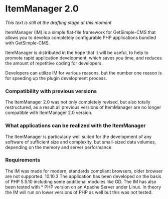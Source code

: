 
# ItemManager 2.0 # 

*This text is still at the drafting stage at this moment*

ItemManager (IM) is a simple flat-file framework for GetSimple-CMS that allows you to develop completely configurable PHP applications bundled with GetSimple-CMS.

ItemManager is distributed in the hope that it will be useful, to help to promote rapid application development, which saves you time, and reduces the amount of repetitive coding for developers.

Developers can utilize IM for various reasons, but the number one reason is for speeding up the plugin development process.

### Compatibility with previous versions ###
The ItemManager 2.0 was not only completely revised, but also totally restructured, as a result all previous versions of ItemManager are no longer compatible with ItemManager 2.0 version. 


### What applications can be realized with the ItemManager ###
The ItemManager is particularly well suited for the development of any software of sufficient size and complexity, but small-sized data volumes, depending on the memory and server performance. 






### Requirements ###
The IM was made for modern, standards compliant browsers, older browser are not supported.
10.10.3
The application has been developed on the basis of PHP 5.5.10 including some additional modules like GD. The IM has also been tested with * PHP version on an Apache Server under Linux. In theory the IM will run on lower versions of PHP as well but this was not tested. 

